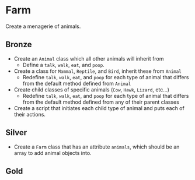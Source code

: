 # Farm

Create a menagerie of animals.

Bronze
------
- Create an `Animal` class which all other animals will inherit from
    - Define a `talk`, `walk`, `eat`, and `poop`.
- Create a class for `Mammal`, `Reptile`, and `Bird`, inherit these from `Animal`
    - Redefine `talk`, `walk`, `eat`, and `poop` for each type of animal that differs from the default method defined from `Animal`
- Create child classes of specific animals (`Cow`, `Hawk`, `Lizard`, etc...)
    - Redefine `talk`, `walk`, `eat`, and `poop` for each type of animal that differs from the default method defined from any of their parent classes
- Create a script that initiates each child type of animal and puts each of their actions.

Silver
------
- Create a `Farm` class that has an attribute `animals`, which should be an array to add animal objects into.

Gold
------

